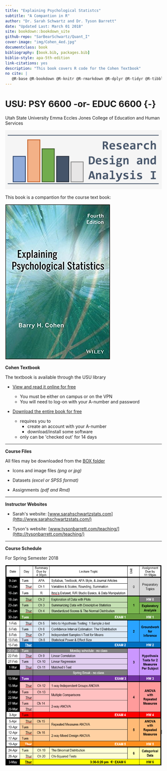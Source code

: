 ```yaml
--- 
title: "Explaining Psychological Statistcs"
subtitle: "A Compantion in R"
author: "Dr. Sarah Schwartz and Dr. Tyson Barrett"
date: "Updated Last: March 01 2018"
site: bookdown::bookdown_site
github-repo: "SarBearSchwartz/Quant_I"
cover-image: "img/Cohen_4ed.jpg"
documentclass: book
bibliography: [book.bib, packages.bib]
biblio-style: apa-5th-edition
link-citations: yes
description: "This book covers R code for the Cohen Textbook"
no cite: |
   @R-base @R-bookdown @R-knitr @R-rmarkdown @R-dplyr @R-tidyr @R-tibble @R-ggplot2 @R-readxl @R-haven @R-psych @R-furniture @R-car
---
```



# USU: PSY 6600 -or- EDUC 6600 {-}

Utah State University
Emma Eccles Jones College of Education and Human Services

![](img/headers/RDA1_logo.png)



This book is a compantion for the course text book:

![](img/Cohen_4ed.jpg)

**Cohen Textbook**

The textbook is available through the USU library

* [View and read it online for free](http://site.ebrary.com/lib/usulibraries/reader.action?docID=10809658)  
    + You must be either on campus or on the VPN
    + You will need to log-on with your A-number and password

* [Download the entire book for free](https://ebookcentral-proquest-com.dist.lib.usu.edu/lib/USU/detail.action?docID=1563061)
    + requires you to 
        - create an account with your A-number
        - download/install some software
    + only can be 'checked out' for 14 days

----------------------------

**Course Files**   
   
All files may be downloaded from the [BOX folder](https://usu.app.box.com/s/nsnga773p9o823shxr243z39brmlc35y)  
   
* Icons and image files *(png or jpg)*
   
* Datasets *(excel or SPSS format)*
   
* Assignments *(pdf and Rmd)*

   
----------------------------

**Instructor Websites**

* Sarah's website: [www.sarahschwartzstats.com](http://www.sarahschwartzstats.com/)

* Tyson's website: [www.tysonbarrett.com/teaching/](http://tysonbarrett.com/teaching/)


----------------------------
**Course Schedule**

For Spring Semester 2018

![](img/Sched_1-16-18.PNG)


